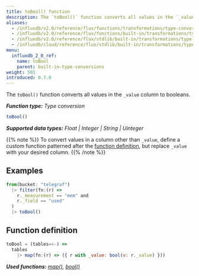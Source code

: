 ```yaml
---
title: toBool() function
description: The `toBool()` function converts all values in the `_value` column to booleans.
aliases:
  - /influxdb/v2.0/reference/flux/functions/transformations/type-conversions/tobool
  - /influxdb/v2.0/reference/flux/functions/built-in/transformations/type-conversions/tobool/
  - /influxdb/v2.0/reference/flux/stdlib/built-in/transformations/type-conversions/tobool/
  - /influxdb/cloud/reference/flux/stdlib/built-in/transformations/type-conversions/tobool/
menu:
  influxdb_2_0_ref:
    name: toBool
    parent: built-in-type-conversions
weight: 501
introduced: 0.7.0
---
```


The `toBool()` function converts all values in the `_value` column to booleans.

_**Function type:** Type conversion_  

```js
toBool()
```

_**Supported data types:** Float | Integer | String | Uinteger_

{{% note %}}
To convert values in a column other than `_value`, define a custom function
patterned after the [function definition](#function-definition),
but replace `_value` with your desired column.
{{% /note %}}

## Examples
```js
from(bucket: "telegraf")
  |> filter(fn:(r) =>
    r._measurement == "mem" and
    r._field == "used"
  )
  |> toBool()
```

## Function definition
```js
toBool = (tables=<-) =>
  tables
    |> map(fn:(r) => ({ r with _value: bool(v: r._value) }))
```

_**Used functions:**
[map()](/influxdb/v2.0/reference/flux/stdlib/built-in/transformations/map),
[bool()](/influxdb/v2.0/reference/flux/stdlib/built-in/transformations/type-conversions/bool)_
